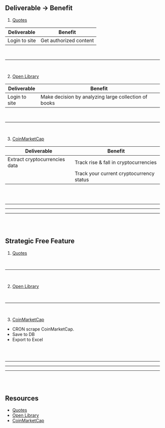 ## Deliverable → Benefit

1. [Quotes][1]

| Deliverable   | Benefit                |
| ------------- | ---------------------- |
| Login to site | Get authorized content |

<br>
<hr>
<br>

2. [Open Library][2]

| Deliverable   | Benefit                                              |
| ------------- | ---------------------------------------------------- |
| Login to site | Make decision by analyzing large collection of books |

<br>
<hr>
<br>

3. [CoinMarketCap][3]

| Deliverable                   | Benefit                                  |
| ----------------------------- | ---------------------------------------- |
| Extract cryptocurrencies data | Track rise & fall in cryptocurrencies    |
|                               | Track your current cryptocurrency status |

<br>
<br>
<hr>
<hr>
<hr>
<br>
<br>

## Strategic Free Feature

1. [Quotes][1]

<br>
<hr>
<br>

2. [Open Library][2]

<br>
<hr>
<br>

3. [CoinMarketCap][3]

* CRON scrape CoinMarketCap.
* Save to DB
* Export to Excel

<br>
<br>
<hr>
<hr>
<hr>
<br>
<br>

## Resources

* [Quotes][1]
* [Open Library][2]
* [CoinMarketCap][3]









[1]: http://quotes.toscrape.com/login "Quotes Static Login - Scraping Hub"
[2]: https://openlibrary.org/account/login "Internet Library - Open Library"
[3]: https://coinmarketcap.com/ "CoinMarketCap"